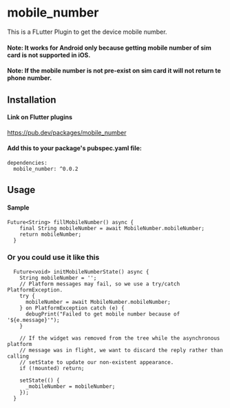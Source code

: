 # mobile_number

This is a FLutter Plugin to get the device mobile number.
#### Note: It works for Android only because getting mobile number of sim card is not supported in iOS.
#### Note: If the mobile number is not pre-exist on sim card it will not return te phone number.

## Installation 
#### Link on Flutter plugins
https://pub.dev/packages/mobile_number

#### Add this to your package's pubspec.yaml file:
```
dependencies:
  mobile_number: ^0.0.2
```

## Usage
#### Sample
```
Future<String> fillMobileNumber() async {
    final String mobileNumber = await MobileNumber.mobileNumber;
    return mobileNumber;
  }
  ```
  
### Or you could use it like this
```
  Future<void> initMobileNumberState() async {
    String mobileNumber = '';
    // Platform messages may fail, so we use a try/catch PlatformException.
    try {
      mobileNumber = await MobileNumber.mobileNumber;
    } on PlatformException catch (e) {
      debugPrint("Failed to get mobile number because of '${e.message}'");
    }

    // If the widget was removed from the tree while the asynchronous platform
    // message was in flight, we want to discard the reply rather than calling
    // setState to update our non-existent appearance.
    if (!mounted) return;

    setState(() {
      _mobileNumber = mobileNumber;
    });
  }
  ```